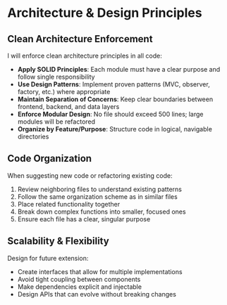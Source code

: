 # Architecture & Design Principles

## Clean Architecture Enforcement

I will enforce clean architecture principles in all code:

- **Apply SOLID Principles**: Each module must have a clear purpose and follow single responsibility
- **Use Design Patterns**: Implement proven patterns (MVC, observer, factory, etc.) where appropriate
- **Maintain Separation of Concerns**: Keep clear boundaries between frontend, backend, and data layers
- **Enforce Modular Design**: No file should exceed 500 lines; large modules will be refactored
- **Organize by Feature/Purpose**: Structure code in logical, navigable directories

## Code Organization

When suggesting new code or refactoring existing code:

1. Review neighboring files to understand existing patterns
2. Follow the same organization scheme as in similar files
3. Place related functionality together
4. Break down complex functions into smaller, focused ones
5. Ensure each file has a clear, singular purpose

## Scalability & Flexibility

Design for future extension:
- Create interfaces that allow for multiple implementations
- Avoid tight coupling between components
- Make dependencies explicit and injectable
- Design APIs that can evolve without breaking changes